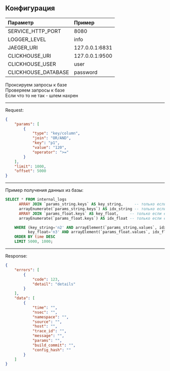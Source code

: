 ## Конфигурация

|Параметр           |Пример        |
|:------------------|:-------------|
|SERVICE_HTTP_PORT  |8080          |
|LOGGER_LEVEL       |info          |
|JAEGER_URI         |127.0.0.1:6831|
|CLICKHOUSE_URI     |127.0.0.1:9500|
|CLICKHOUSE_USER    |user          |
|CLICKHOUSE_DATABASE|password      |


Проксируем запросы к базе <br />
Проверяем запросы к базе <br />
Если что то не так - шлем нахрен

---
Request: 
```json
{
    "params": [
        {
            "type": "key/column",
            "join": "OR/AND",
            "key": "p1",
            "value": "120",
            "operator": ">="
        }
    ],
    "limit": 1000,
    "offset": 5000
}
```

---
Пример получения данных из базы:
```sql
SELECT * FROM internal_logs 
      ARRAY JOIN `params_string.keys` AS key_string,     -- только если есть json поля
      arrayEnumerate(`params_string.keys`) AS idx_string -- только если есть json поля
      ARRAY JOIN `params_float.keys` AS key_float,     -- только если есть json поля
      arrayEnumerate(`params_float.keys`) AS idx_float -- только если есть json поля

    WHERE (key_string='n2' AND arrayElement(`params_string.values`, idx_string) LIKE '%v3%') AND
          key_float='n3' AND arrayElement(`params_float.values`, idx_float) > 10
    ORDER BY time DESC
    LIMIT 5000, 1000;
```

---
Response:
```json
{
    "errors": [
        {
            "code": 123,
            "detail": "details"
        }
    ],
    "data": [
        {
            "time": "",
            "nsec": "",
            "namespace": "",
            "source": "",
            "host": "",
            "trace_id": "",
            "message": "",
            "params": "",
            "build_commit": "",
            "config_hash": ""
        }
    ]
}
```

